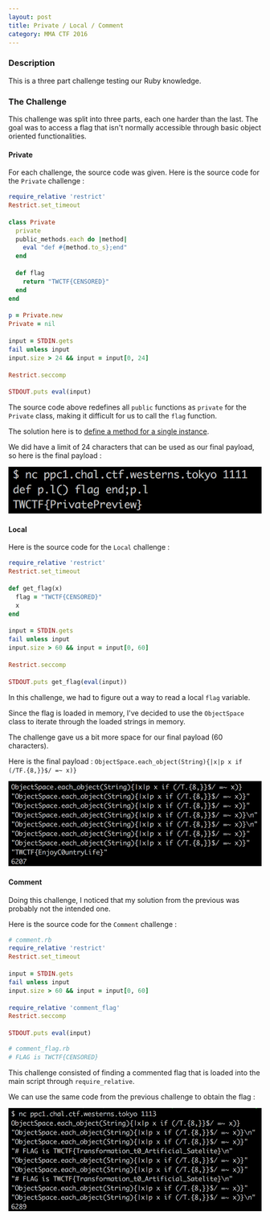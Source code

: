 ```yaml
---
layout: post
title: Private / Local / Comment
category: MMA CTF 2016
---
```


### Description
This is a three part challenge testing our Ruby knowledge.


### The Challenge

This challenge was split into three parts, each one harder than the last. The goal
was to access a flag that isn't normally accessible through basic object oriented functionalities.

#### Private

For each challenge, the source code was given. Here is the source code for the `Private` challenge :

``` ruby
require_relative 'restrict'
Restrict.set_timeout

class Private
  private
  public_methods.each do |method|
    eval "def #{method.to_s};end"
  end

  def flag
    return "TWCTF{CENSORED}"
  end
end

p = Private.new
Private = nil

input = STDIN.gets
fail unless input
input.size > 24 && input = input[0, 24]

Restrict.seccomp

STDOUT.puts eval(input)
```

The source code above redefines all `public` functions as `private` for the `Private` class, making it difficult for us to call the `flag` function.

The solution here is to [define a method for a single instance](http://stackoverflow.com/questions/803020/redefining-a-single-ruby-method-on-a-single-instance-with-a-lambda).

We did have a limit of 24 characters that can be used as our final payload, so
here is the final payload :

  ![private](/assets/img/mma-ctf-2016/Private.png "private")

#### Local

Here is the source code for the `Local` challenge :

```ruby
require_relative 'restrict'
Restrict.set_timeout

def get_flag(x)
  flag = "TWCTF{CENSORED}"
  x
end

input = STDIN.gets
fail unless input
input.size > 60 && input = input[0, 60]

Restrict.seccomp

STDOUT.puts get_flag(eval(input))
```

In this challenge, we had to figure out a way to read a local `flag` variable.

Since the flag is loaded in memory, I've decided to use the `ObjectSpace` class to iterate through the loaded strings in memory.

The challenge gave us a bit more space for our final payload (60 characters).

Here is the final payload : `ObjectSpace.each_object(String){|x|p x if (/TF.{8,}}$/ =~ x)}`

  ![local](/assets/img/mma-ctf-2016/Local.png "local")

#### Comment

Doing this challenge, I noticed that my solution from the previous was probably not the intended one.

Here is the source code for the `Comment` challenge :

```ruby
# comment.rb
require_relative 'restrict'
Restrict.set_timeout

input = STDIN.gets
fail unless input
input.size > 60 && input = input[0, 60]

require_relative 'comment_flag'
Restrict.seccomp

STDOUT.puts eval(input)
```

```ruby
# comment_flag.rb
# FLAG is TWCTF{CENSORED}
```

This challenge consisted of finding a commented flag that is loaded into the main script through `require_relative`.

We can use the same code from the previous challenge to obtain the flag :

  ![comment](/assets/img/mma-ctf-2016/Comment.png "comment")

